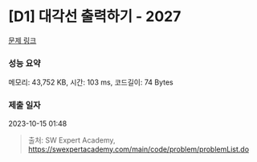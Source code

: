 # [D1] 대각선 출력하기 - 2027 

[문제 링크](https://swexpertacademy.com/main/code/problem/problemDetail.do?contestProbId=AV5QFuZ6As0DFAUq) 

### 성능 요약

메모리: 43,752 KB, 시간: 103 ms, 코드길이: 74 Bytes

### 제출 일자

2023-10-15 01:48



> 출처: SW Expert Academy, https://swexpertacademy.com/main/code/problem/problemList.do